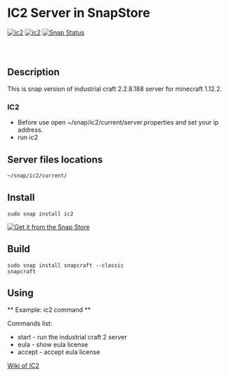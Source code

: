 # IC2 Server in SnapStore
[![ic2](https://snapcraft.io//ic2/badge.svg)](https://snapcraft.io/ic2)
[![ic2](https://snapcraft.io//ic2/trending.svg?name=0)](https://snapcraft.io/ic2)
[![Snap Status](https://build.snapcraft.io/badge/EndrII/IndustrialcraftSnapImage.svg)](https://build.snapcraft.io/user/EndrII/IndustrialcraftSnapImage)
<h1 align="center">
  <img src="https://gamepedia.cursecdn.com/minecraft_gamepedia/e/e6/IndustrialCraft%C2%B2.png?version=533870d0d8087c7a37ee740603f5ee7a" alt="">
  <br />
</h1>

## Description 

This is snap version of industrial craft 2.2.8.188 server for minecraft 1.12.2. 
  
### IC2 
  * Before use open ~/snap/ic2/current/server.properties and set your ip address.
  * run ic2
  
  
## Server files locations 
``` bash 
~/snap/ic2/current/
```
  
## Install

    sudo snap install ic2
[![Get it from the Snap Store](https://snapcraft.io/static/images/badges/en/snap-store-black.svg)](https://snapcraft.io/ic2)

## Build
    sudo snap install snapcraft --classic
    snapcraft 

## Using
** Example: ic2 command **

Commands list:
* start - run the industrial craft 2 server
* eula - show eula license
* accept - accept eula license

[Wiki of IC2](IndustrialCraft) 
